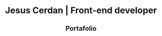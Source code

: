 <div align="center">
  <h1> Jesus Cerdan | Front-end developer</h1>
  <p></p>
  <h2>Portafolio</h2>
</div>
